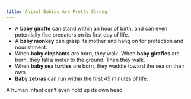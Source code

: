```yaml
---
title: Animal Babies Are Pretty Strong
---
```


- A **baby giraffe** can stand within an hour of birth, and can even potentially flee predators on its first day of life.
- A **baby monkey** can grasp its mother and hang on for protection and nourishment.
- When **baby elephants** are born, they walk. When **baby giraffes** are born, they fall a meter to the ground. Then they walk.
- When **baby sea turtles** are born, they waddle toward the sea on their own.
- **Baby zebras** can run within the first 45 minutes of life.

A human infant can’t even hold up its own head.
